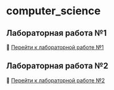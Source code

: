# computer_science

## Лабораторная работа №1

📁 [Перейти к лабораторной работе №1](ziiim_11/nikiforova/lesson_1_part_2/tasks_3_1)

## Лабораторная работа №2

📁 [Перейти к лабораторной работе №2](ziiim_11/nikiforova/lesson_1_part_2/tasks_3_2)
